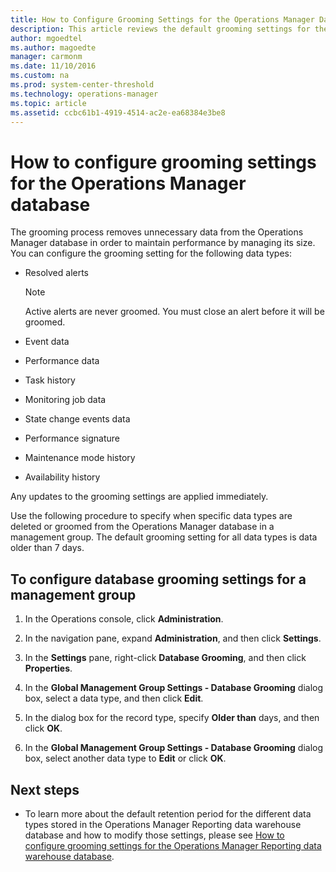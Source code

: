 ```yaml
---
title: How to Configure Grooming Settings for the Operations Manager Database
description: This article reviews the default grooming settings for the operational database and how to modify those settings.
author: mgoedtel
ms.author: magoedte
manager: carmonm
ms.date: 11/10/2016
ms.custom: na
ms.prod: system-center-threshold
ms.technology: operations-manager
ms.topic: article
ms.assetid: ccbc61b1-4919-4514-ac2e-ea68384e3be8
---
```


# How to configure grooming settings for the Operations Manager database

The grooming process removes unnecessary data from the Operations Manager database in order to maintain performance by managing its size.  You can configure the grooming setting for the following data types:  
  
-   Resolved alerts  
  
    > [!NOTE]  
    > Active alerts are never groomed. You must close an alert before it will be groomed.  
  
-   Event data  
  
-   Performance data  
  
-   Task history  
  
-   Monitoring job data  
  
-   State change events data  
  
-   Performance signature  
  
-   Maintenance mode history  
  
-   Availability history  
  
Any updates to the grooming settings are applied immediately.  
  
Use the following procedure to specify when specific data types are deleted or groomed from the Operations Manager database in a management group. The default grooming setting for all data types is data older than 7 days.  
  
## To configure database grooming settings for a management group  
  
1.  In the Operations console, click **Administration**.  
  
2.  In the navigation pane, expand **Administration**, and then click **Settings**.  
  
3.  In the **Settings** pane, right-click **Database Grooming**, and then click **Properties**.  
  
4.  In the **Global Management Group Settings - Database Grooming** dialog box, select a data type, and then click **Edit**.  
  
5.  In the dialog box for the record type, specify **Older than** days, and then click **OK**.  
  
6.  In the **Global Management Group Settings - Database Grooming** dialog box, select another data type to **Edit** or click **OK**.  
  
## Next steps

- To learn more about the default retention period for the different data types stored in the Operations Manager Reporting data warehouse database and how to modify those settings, please see [How to configure grooming settings for the Operations Manager Reporting data warehouse database](manage-omdwdb-grooming-settings.md).


  
